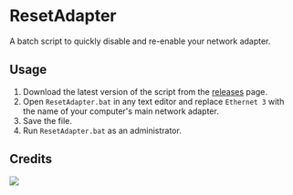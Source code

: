 # ResetAdapter
A batch script to quickly disable and re-enable your network adapter.
## Usage
1. Download the latest version of the script from the [releases](https://github.com/qxxst/ResetAdapter/releases) page.
2. Open `ResetAdapter.bat` in any text editor and replace `Ethernet 3` with the name of your computer's main network adapter.
3. Save the file.
4. Run `ResetAdapter.bat` as an administrator.
## Credits
<a href="https://github.com/qxxst/ResetAdapter/graphs/contributors"><img src="https://contrib.rocks/image?repo=qxxst/ResetAdapter"></a>
